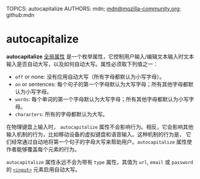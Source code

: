 TOPICS: autocapitalize
AUTHORS: mdn; mdn@mozilla-community.org; github:mdn

# autocapitalize

**autocapitalize** [全局属性](/zh-hans/webfrontend/HTML_Global_Attribute) 是一个枚举属性，它控制用户输入/编辑文本输入时文本输入是否自动大写，以及如何自动大写。属性必须取下列值之一：

- `off` or none: 没有应用自动大写（所有字母都默认为小写字母）。
- `on` or sentences: 每个句子的第一个字母默认为大写字母；所有其他字母都默认为小写字母。
- `words`: 每个单词的第一个字母默认为大写字母；所有其他字母都默认为小写字母。
- `characters`: 所有的字母都默认为大写。

在物理键盘上输入时， `autocapitalize` 属性不会影响行为。相反，它会影响其他输入机制的行为，比如移动设备的虚拟键盘和语音输入。这种机制的行为是，
它们经常通过自动地将第一个句子的字母大写来帮助用户。`autocapitalize` 属性使作者能够覆盖每个元素的行为。

`autocapitalize` 属性永远不会为带有 `type`  属性，其值为  `url`, `email` 或 `password`的 [`<input>`](/zh-hans/webfrontend/<input>)
元素启用自动大写。
